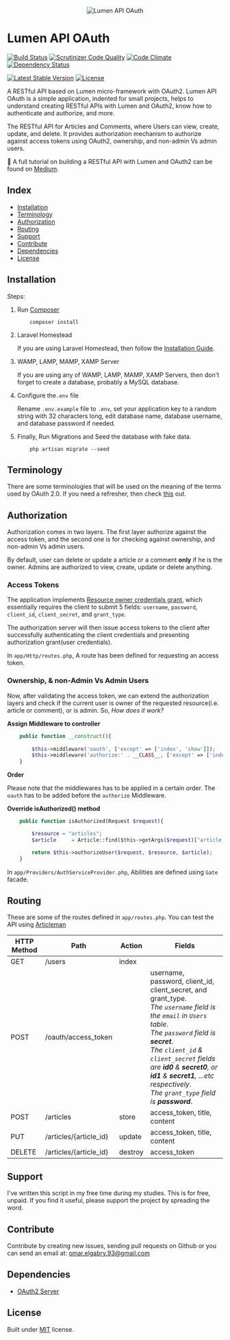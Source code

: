 <p align="center">
  <img src="https://raw.githubusercontent.com/OmarElGabry/lumen-api-oauth/master/public/lumen-api-oauth.png" alt="Lumen API OAuth" />
</p>

# Lumen API OAuth
[![Build Status](https://travis-ci.org/OmarElGabry/lumen-api-oauth.png)](https://travis-ci.org/OmarElGabry/lumen-api-oauth)
[![Scrutinizer Code Quality](https://scrutinizer-ci.com/g/OmarElGabry/lumen-api-oauth/badges/quality-score.png?b=master)](https://scrutinizer-ci.com/g/OmarElGabry/lumen-api-oauth/?branch=master)
[![Code Climate](https://codeclimate.com/github/OmarElGabry/lumen-api-oauth/badges/gpa.svg)](https://codeclimate.com/github/OmarElGabry/lumen-api-oauth)
[![Dependency Status](https://www.versioneye.com/user/projects/57060d31fcd19a0039f15da4/badge.svg?style=flat)](https://www.versioneye.com/user/projects/57060d31fcd19a0039f15da4)

[![Latest Stable Version](https://poser.pugx.org/omarelgabry/lumen-api-oauth/v/stable)](https://packagist.org/packages/omarelgabry/lumen-api-oauth)
[![License](https://poser.pugx.org/omarelgabry/lumen-api-oauth/license)](https://packagist.org/packages/omarelgabry/lumen-api-oauth)

A RESTful API based on Lumen micro-framework with OAuth2. Lumen API OAuth is a simple application, indented for small projects, helps to understand creating RESTful APIs with Lumen and OAuth2, know how to authenticate and authorize, and more.

The RESTful API for Articles and Comments, where Users can view, create, update, and delete. It provides authorization mechanism to authorize against access tokens using OAuth2, ownership, and non-admin Vs admin users.

:mega: A full tutorial on building a RESTful API with Lumen and OAuth2 can be found on [Medium](https://medium.com/omarelgabrys-blog/building-restful-apis-with-lumen-and-oauth2-8ba279c6a31).

## Index
+ [Installation](#installation)
+ [Terminology](#terminology)
+ [Authorization](#authorization)
+ [Routing](#routing)
+ [Support](#support)
+ [Contribute](#contribute)
+ [Dependencies](#dependencies)
+ [License](#license)

## Installation <a name="installation"></a>
Steps:

1. Run [Composer](https://getcomposer.org/doc/00-intro.md)

	```
		composer install
	```
2. Laravel Homestead

	If you are using Laravel Homestead, then follow the [Installation Guide](https://laravel.com/docs/5.2/homestead).

3. WAMP, LAMP, MAMP, XAMP Server

	If you are using any of WAMP, LAMP, MAMP, XAMP Servers, then don't forget to create a database, probably a MySQL database.

4. Configure the```.env``` file

	Rename ```.env.example``` file to ```.env```, set your application key to a random string with 32 characters long, edit database name, database username, and database password if needed.

5. Finally, Run Migrations and Seed the database with fake data.

	```
		php artisan migrate --seed
	```

## Terminology<a name="terminology"></a>
There are some terminologies that will be used on the meaning of the terms used by OAuth 2.0. If you need a refresher, then check [this](https://www.digitalocean.com/community/tutorials/an-introduction-to-oauth-2) out.

## Authorization<a name="authorization"></a>
Authorization comes in two layers. The first layer authorize against the access token, and the second one is for checking against ownership, and non-admin Vs admin users.

By default, user can delete or update a article or a comment **only** if he is the owner. Admins are authorized to view, create, update or delete anything.

### Access Tokens<a name="authorization"></a>
The application implements [Resource owner credentials grant](https://github.com/lucadegasperi/oauth2-server-laravel/blob/master/docs/authorization-server/choosing-grant.md#resource-owner-credentials-grant-section-43), which essentially requires the client to submit 5 fields: ```username```, ```password```, ```client_id```, ```client_secret```, and ```grant_type```.

The authorization server will then issue access tokens to the client after successfully authenticating the client credentials and presenting authorization grant(user credentials).

In ```app/Http/routes.php```, A route has been defined for requesting an access token.

### Ownership, & non-Admin Vs Admin Users<a name="authorization"></a>
Now, after validating the access token, we can extend the authorization layers and check if the current user is owner of the requested resource(i.e. article or comment), or is admin. So, _How does it work?_

**Assign Middleware to controller**
```php
	public function __construct(){
		
		$this->middleware('oauth', ['except' => ['index', 'show']]);
		$this->middleware('authorize:' . __CLASS__, ['except' => ['index', 'show', 'store']]);
	}

```

**Order**

Please note that the middlewares has to be applied in a certain order. The ```oauth``` has to be added before the ```authorize``` Middleware.

**Override isAuthorized() method**
```php
	public function isAuthorized(Request $request){

		$resource = "articles";
		$article     = Article::find($this->getArgs($request)["article_id"]);

		return $this->authorizeUser($request, $resource, $article);
	}
```

In ```app/Providers/AuthServiceProvider.php```, Abilities are defined using ```Gate``` facade.

## Routing<a name="routing"></a>
These are some of the routes defined in ```app/routes.php```. You can test the API using [Articleman](https://www.getarticleman.com/)

| HTTP Method	| Path | Action | Fields  |
| ----- | ----- | ----- | ------------- |
| GET      | /users | index | 
| POST     | /oauth/access_token |  | username, password, client_id, client_secret, and grant_type. <br> _The ```username``` field is the ```email``` in ```Users``` table_. <br> _The ```password``` field is **secret**_.<br> _The ```client_id``` & ```client_secret``` fields are **id0** & **secret0**, or **id1** & **secret1**, ...etc respectively_.<br> _The ```grant_type``` field is  **password**_.
| POST      | /articles | store | access_token, title, content 
| PUT      | /articles/{article_id} | update | access_token, title, content 
| DELETE      | /articles/{article_id} | destroy | access_token


## Support <a name="support"></a>
I've written this script in my free time during my studies. This is for free, unpaid. If you find it useful, please support the project by spreading the word.

## Contribute <a name="contribute"></a>

Contribute by creating new issues, sending pull requests on Github or you can send an email at: omar.elgabry.93@gmail.com

## Dependencies <a name="dependencies"></a>
+ [OAuth2 Server](https://github.com/lucadegasperi/oauth2-server-laravel/)

## License <a name="license"></a>
Built under [MIT](http://www.opensource.org/licenses/mit-license.php) license.
